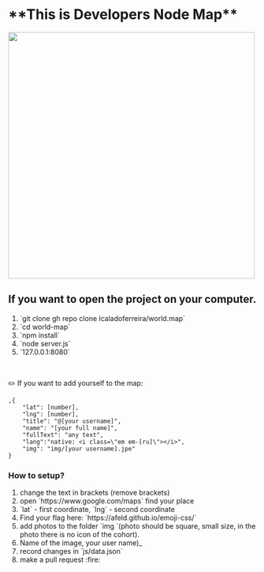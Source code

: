 <h1> **This is Developers Node Map** </h1>
<img align="justify" width="500" src="https://media.giphy.com/media/giKklFontfveZrNXjz/giphy.gif" />

<h2> If you want to open the project on your computer.</h2>
<ol>
    <li>`git clone gh repo clone lcaladoferreira/world.map`</li>
    <li>`cd world-map`</li>
    <li>`npm install`</li>
     <li>`node server.js`</li>
     <li>`127.0.0.1:8080` </li>
</ol>
    <br>

:pencil2: If you want to add yourself to the map: 

```
,{   
    "lat": [number], 
    "lng": [number],    
    "title": "@[your username]",      
    "name": "[your full name]",        
    "fullText": "any text",      
    "lang":"native: <i class=\"em em-[ru]\"></i>",       
    "img": "img/[your username].jpe"        
}        
```

<h3> How to setup? </h3>
<ol>
    <li>change the text in brackets (remove brackets)</li>
    <li>open `https://www.google.com/maps` find your place</li>   
    <li>`lat` - first coordinate, `lng` - second coordinate</li>
    <li>Find your flag here: `https://afeld.github.io/emoji-css/`</li>
    <li>add photos to the folder `img `(photo should be square, small size, in the photo there is no icon of the cohort). </li>
    <li>Name of the image, your user name)_  </li>
    <li>record changes in `js/data.json`</li>
    <li>make a pull request :fire:</li>
    </ol>



